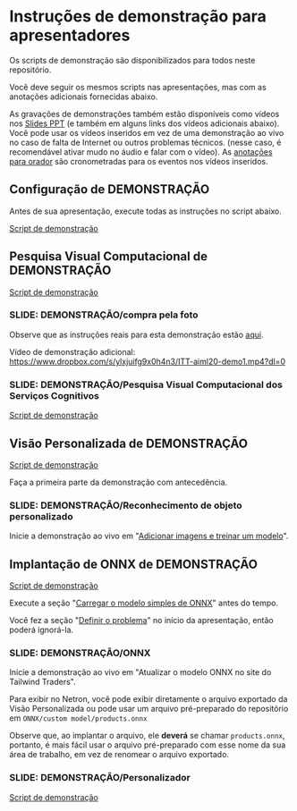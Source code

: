 # <a name="demo-instructions-for-presenters"></a>Instruções de demonstração para apresentadores

Os scripts de demonstração são disponibilizados para todos neste repositório.

Você deve seguir os mesmos scripts nas apresentações, mas com as anotações adicionais fornecidas abaixo.

As gravações de demonstrações também estão disponíveis como vídeos nos [Slides PPT](presentations.md) (e também em alguns links dos vídeos adicionais abaixo). Você pode usar os vídeos inseridos em vez de uma demonstração ao vivo no caso de falta de Internet ou outros problemas técnicos. (nesse caso, é recomendável ativar mudo no áudio e falar com o vídeo). As [anotações para orador](speaker-notes.md) são cronometradas para os eventos nos vídeos inseridos.

## <a name="demo-setup"></a>Configuração de DEMONSTRAÇÃO

Antes de sua apresentação, execute todas as instruções no script abaixo.

[Script de demonstração](DEMO%20Setup.md)

## <a name="demo-computer-vision"></a>Pesquisa Visual Computacional de DEMONSTRAÇÃO

[Script de demonstração](DEMO%20Computer%20Vision.md)

### <a name="slide-demo--shop-by-photo"></a>SLIDE: DEMONSTRAÇÃO/compra pela foto

Observe que as instruções reais para esta demonstração estão [aqui](DEMO%20ONNX%20deployment.md#defining-the-problem-shop-by-photo-doesnt-work-right).

Vídeo de demonstração adicional: https://www.dropbox.com/s/ylxjuifg9x0h4n3/ITT-aiml20-demo1.mp4?dl=0 

### <a name="slide-demo--cognitive-services-computer-vision"></a>SLIDE: DEMONSTRAÇÃO/Pesquisa Visual Computacional dos Serviços Cognitivos

[Script de demonstração](DEMO%20Computer%20Vision.md#using-computer-vision-via-the-web-interface)

## <a name="demo-custom-vision"></a>Visão Personalizada de DEMONSTRAÇÃO

[Script de demonstração](DEMO%20Custom%20Vision.md)

Faça a primeira parte da demonstração com antecedência.

### <a name="slide-demo--customized-object-recognition"></a>SLIDE: DEMONSTRAÇÃO/Reconhecimento de objeto personalizado

Inicie a demonstração ao vivo em "[Adicionar imagens e treinar um modelo](DEMO%20Custom%20Vision.md#add-images-and-train-a-model)".

## <a name="demo-onnx-deployment"></a>Implantação de ONNX de DEMONSTRAÇÃO

[Script de demonstração](DEMO%20ONNX%20deployment.md)

Execute a seção "[Carregar o modelo simples de ONNX](DEMO%20ONNX%20deployment.md#load-the-simple-onnx-model)" antes do tempo.

Você fez a seção "[Definir o problema](DEMO%20ONNX%20deployment.md#defining-the-problem-shop-by-photo-doesnt-work-right)" no início da apresentação, então poderá ignorá-la.

### <a name="slide-demo--onnx"></a>SLIDE: DEMONSTRAÇÃO/ONNX

Inicie a demonstração ao vivo em "Atualizar o modelo ONNX no site do Tailwind Traders".

Para exibir no Netron, você pode exibir diretamente o arquivo exportado da Visão Personalizada ou pode usar um arquivo pré-preparado do repositório em `ONNX/custom model/products.onnx`

Observe que, ao implantar o arquivo, ele **deverá** se chamar `products.onnx`, portanto, é mais fácil usar o arquivo pré-preparado com esse nome da sua área de trabalho, em vez de renomear o arquivo exportado.

### <a name="slide-demo--personalizer"></a>SLIDE: DEMONSTRAÇÃO/Personalizador

[Script de demonstração](DEMO%20Personalizer.md)
